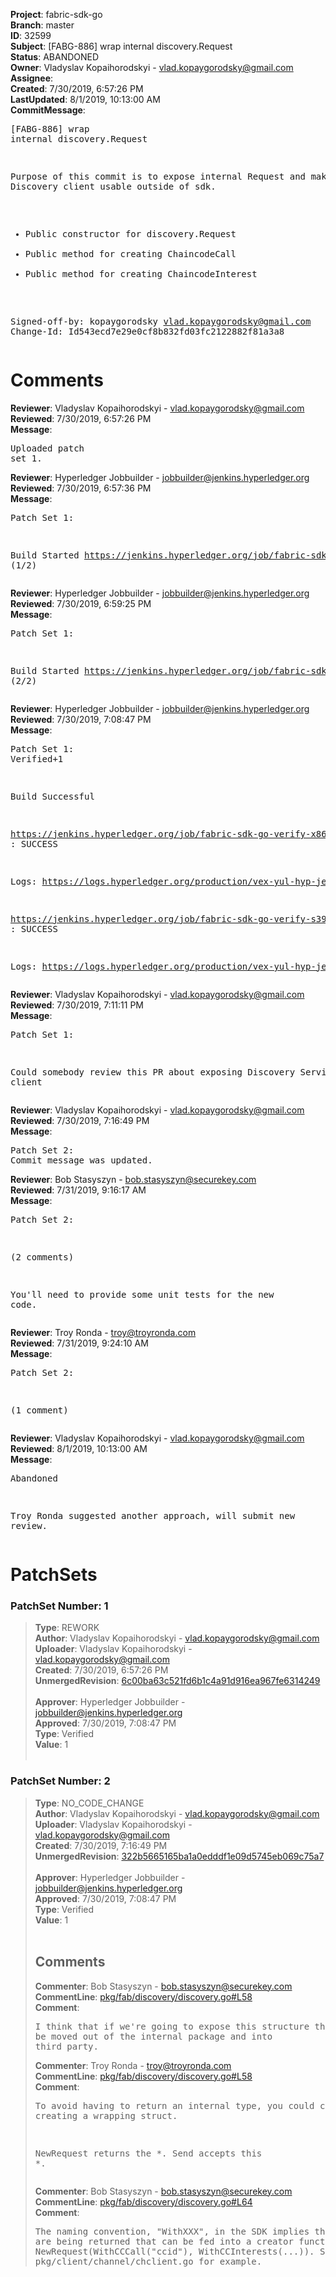 <strong>Project</strong>: fabric-sdk-go<br><strong>Branch</strong>: master<br><strong>ID</strong>: 32599<br><strong>Subject</strong>: [FABG-886] wrap internal discovery.Request<br><strong>Status</strong>: ABANDONED<br><strong>Owner</strong>: Vladyslav Kopaihorodskyi - vlad.kopaygorodsky@gmail.com<br><strong>Assignee</strong>:<br><strong>Created</strong>: 7/30/2019, 6:57:26 PM<br><strong>LastUpdated</strong>: 8/1/2019, 10:13:00 AM<br><strong>CommitMessage</strong>:<br><pre>[FABG-886] wrap internal discovery.Request

Purpose of this commit is to expose internal Request
and make Service Discovery client usable outside of sdk.
 - Public constructor for discovery.Request
 - Public method for creating ChaincodeCall
 - Public method for creating ChaincodeInterest

Signed-off-by: kopaygorodsky <vlad.kopaygorodsky@gmail.com>
Change-Id: Id543ecd7e29e0cf8b832fd03fc2122882f81a3a8
</pre><h1>Comments</h1><strong>Reviewer</strong>: Vladyslav Kopaihorodskyi - vlad.kopaygorodsky@gmail.com<br><strong>Reviewed</strong>: 7/30/2019, 6:57:26 PM<br><strong>Message</strong>: <pre>Uploaded patch set 1.</pre><strong>Reviewer</strong>: Hyperledger Jobbuilder - jobbuilder@jenkins.hyperledger.org<br><strong>Reviewed</strong>: 7/30/2019, 6:57:36 PM<br><strong>Message</strong>: <pre>Patch Set 1:

Build Started https://jenkins.hyperledger.org/job/fabric-sdk-go-verify-s390x/235/ (1/2)</pre><strong>Reviewer</strong>: Hyperledger Jobbuilder - jobbuilder@jenkins.hyperledger.org<br><strong>Reviewed</strong>: 7/30/2019, 6:59:25 PM<br><strong>Message</strong>: <pre>Patch Set 1:

Build Started https://jenkins.hyperledger.org/job/fabric-sdk-go-verify-x86_64/167/ (2/2)</pre><strong>Reviewer</strong>: Hyperledger Jobbuilder - jobbuilder@jenkins.hyperledger.org<br><strong>Reviewed</strong>: 7/30/2019, 7:08:47 PM<br><strong>Message</strong>: <pre>Patch Set 1: Verified+1

Build Successful 

https://jenkins.hyperledger.org/job/fabric-sdk-go-verify-x86_64/167/ : SUCCESS

Logs: https://logs.hyperledger.org/production/vex-yul-hyp-jenkins-3/fabric-sdk-go-verify-x86_64/167

https://jenkins.hyperledger.org/job/fabric-sdk-go-verify-s390x/235/ : SUCCESS

Logs: https://logs.hyperledger.org/production/vex-yul-hyp-jenkins-3/fabric-sdk-go-verify-s390x/235</pre><strong>Reviewer</strong>: Vladyslav Kopaihorodskyi - vlad.kopaygorodsky@gmail.com<br><strong>Reviewed</strong>: 7/30/2019, 7:11:11 PM<br><strong>Message</strong>: <pre>Patch Set 1:

Could somebody review this PR about exposing Discovery Service client</pre><strong>Reviewer</strong>: Vladyslav Kopaihorodskyi - vlad.kopaygorodsky@gmail.com<br><strong>Reviewed</strong>: 7/30/2019, 7:16:49 PM<br><strong>Message</strong>: <pre>Patch Set 2: Commit message was updated.</pre><strong>Reviewer</strong>: Bob Stasyszyn - bob.stasyszyn@securekey.com<br><strong>Reviewed</strong>: 7/31/2019, 9:16:17 AM<br><strong>Message</strong>: <pre>Patch Set 2:

(2 comments)

You'll need to provide some unit tests for the new code.</pre><strong>Reviewer</strong>: Troy Ronda - troy@troyronda.com<br><strong>Reviewed</strong>: 7/31/2019, 9:24:10 AM<br><strong>Message</strong>: <pre>Patch Set 2:

(1 comment)</pre><strong>Reviewer</strong>: Vladyslav Kopaihorodskyi - vlad.kopaygorodsky@gmail.com<br><strong>Reviewed</strong>: 8/1/2019, 10:13:00 AM<br><strong>Message</strong>: <pre>Abandoned

Troy Ronda suggested another approach, will submit new review.</pre><h1>PatchSets</h1><h3>PatchSet Number: 1</h3><blockquote><strong>Type</strong>: REWORK<br><strong>Author</strong>: Vladyslav Kopaihorodskyi - vlad.kopaygorodsky@gmail.com<br><strong>Uploader</strong>: Vladyslav Kopaihorodskyi - vlad.kopaygorodsky@gmail.com<br><strong>Created</strong>: 7/30/2019, 6:57:26 PM<br><strong>UnmergedRevision</strong>: [6c00ba63c521fd6b1c4a91d916ea967fe6314249](https://github.com/hyperledger-gerrit-archive/fabric-sdk-go/commit/6c00ba63c521fd6b1c4a91d916ea967fe6314249)<br><br><strong>Approver</strong>: Hyperledger Jobbuilder - jobbuilder@jenkins.hyperledger.org<br><strong>Approved</strong>: 7/30/2019, 7:08:47 PM<br><strong>Type</strong>: Verified<br><strong>Value</strong>: 1<br><br></blockquote><h3>PatchSet Number: 2</h3><blockquote><strong>Type</strong>: NO_CODE_CHANGE<br><strong>Author</strong>: Vladyslav Kopaihorodskyi - vlad.kopaygorodsky@gmail.com<br><strong>Uploader</strong>: Vladyslav Kopaihorodskyi - vlad.kopaygorodsky@gmail.com<br><strong>Created</strong>: 7/30/2019, 7:16:49 PM<br><strong>UnmergedRevision</strong>: [322b5665165ba1a0edddf1e09d5745eb069c75a7](https://github.com/hyperledger-gerrit-archive/fabric-sdk-go/commit/322b5665165ba1a0edddf1e09d5745eb069c75a7)<br><br><strong>Approver</strong>: Hyperledger Jobbuilder - jobbuilder@jenkins.hyperledger.org<br><strong>Approved</strong>: 7/30/2019, 7:08:47 PM<br><strong>Type</strong>: Verified<br><strong>Value</strong>: 1<br><br><h2>Comments</h2><strong>Commenter</strong>: Bob Stasyszyn - bob.stasyszyn@securekey.com<br><strong>CommentLine</strong>: [pkg/fab/discovery/discovery.go#L58](https://github.com/hyperledger-gerrit-archive/fabric-sdk-go/blob/322b5665165ba1a0edddf1e09d5745eb069c75a7/pkg/fab/discovery/discovery.go#L58)<br><strong>Comment</strong>: <pre>I think that if we're going to expose this structure then it should be moved out of the internal package and into third_party.</pre><strong>Commenter</strong>: Troy Ronda - troy@troyronda.com<br><strong>CommentLine</strong>: [pkg/fab/discovery/discovery.go#L58](https://github.com/hyperledger-gerrit-archive/fabric-sdk-go/blob/322b5665165ba1a0edddf1e09d5745eb069c75a7/pkg/fab/discovery/discovery.go#L58)<br><strong>Comment</strong>: <pre>To avoid having to return an internal type, you could consider creating a wrapping struct.

NewRequest returns the *<wrapping struct>. Send accepts this *<wrapping struct>.</pre><strong>Commenter</strong>: Bob Stasyszyn - bob.stasyszyn@securekey.com<br><strong>CommentLine</strong>: [pkg/fab/discovery/discovery.go#L64](https://github.com/hyperledger-gerrit-archive/fabric-sdk-go/blob/322b5665165ba1a0edddf1e09d5745eb069c75a7/pkg/fab/discovery/discovery.go#L64)<br><strong>Comment</strong>: <pre>The naming convention, "WithXXX", in the SDK implies that options are being returned that can be fed into a creator function. For example, NewRequest(WithCCCall("ccid"), WithCCInterests(...)). See pkg/client/channel/chclient.go for example.</pre></blockquote>
